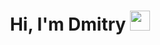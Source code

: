 <h1 align="center">Hi, I'm Dmitry
<img src="https://github.com/blackcater/blackcater/raw/main/images/Hi.gif" height="32"/></h1>
